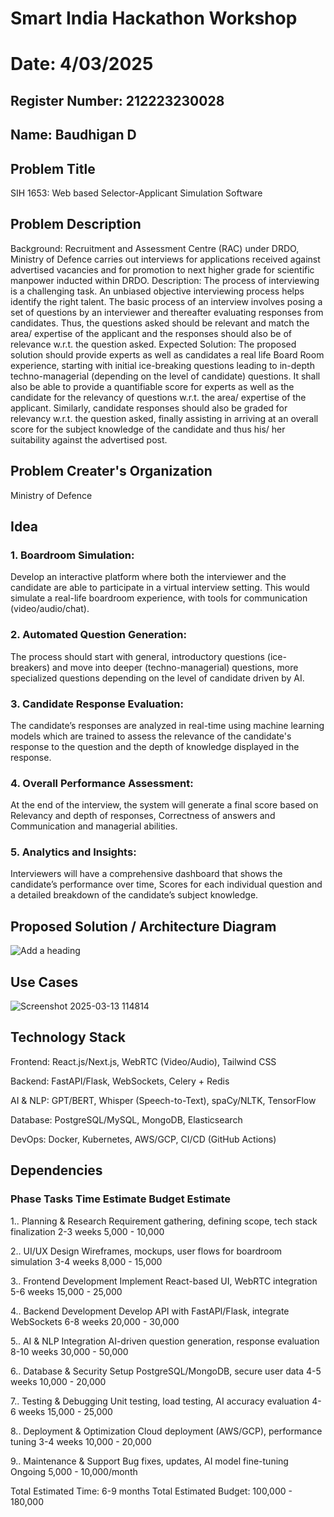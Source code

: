 # Smart India Hackathon Workshop
# Date: 4/03/2025
## Register Number: 212223230028
## Name: Baudhigan D
## Problem Title
SIH 1653: Web based Selector-Applicant Simulation Software
## Problem Description
Background: Recruitment and Assessment Centre (RAC) under DRDO, Ministry of Defence carries out interviews for applications received against advertised vacancies and for promotion to next higher grade for scientific manpower inducted within DRDO. Description: The process of interviewing is a challenging task. An unbiased objective interviewing process helps identify the right talent. The basic process of an interview involves posing a set of questions by an interviewer and thereafter evaluating responses from candidates. Thus, the questions asked should be relevant and match the area/ expertise of the applicant and the responses should also be of relevance w.r.t. the question asked. Expected Solution: The proposed solution should provide experts as well as candidates a real life Board Room experience, starting with initial ice-breaking questions leading to in-depth techno-managerial (depending on the level of candidate) questions. It shall also be able to provide a quantifiable score for experts as well as the candidate for the relevancy of questions w.r.t. the area/ expertise of the applicant. Similarly, candidate responses should also be graded for relevancy w.r.t. the question asked, finally assisting in arriving at an overall score for the subject knowledge of the candidate and thus his/ her suitability against the advertised post.

## Problem Creater's Organization
Ministry of Defence

## Idea
### 1. Boardroom Simulation: 
 Develop an interactive platform where both the interviewer and the candidate are able to participate in a virtual interview setting. This would simulate a real-life boardroom experience, with tools for communication (video/audio/chat).
### 2. Automated Question Generation:
 The process should start with general, introductory questions (ice-breakers) and move into deeper (techno-managerial) questions, more specialized questions depending on the level of candidate driven by AI.
### 3. Candidate Response Evaluation:
 The candidate’s responses are analyzed in real-time using machine learning models which are trained to assess the relevance of the candidate's response to the question and the depth of knowledge displayed in the response.
### 4. Overall Performance Assessment:
 At the end of the interview, the system will generate a final score based on Relevancy and depth of responses, Correctness of answers and Communication and managerial abilities.
### 5. Analytics and Insights:
 Interviewers will have a comprehensive dashboard that shows the candidate’s performance over time, Scores for each individual question and a detailed breakdown of the candidate’s subject knowledge.


## Proposed Solution / Architecture Diagram
![Add a heading](https://github.com/user-attachments/assets/fe85f4e0-6198-459e-9aae-9f31204bb691)


## Use Cases
![Screenshot 2025-03-13 114814](https://github.com/user-attachments/assets/e2ee9992-a6ce-48c0-8d04-917100f9d487)


## Technology Stack
Frontend: React.js/Next.js, WebRTC (Video/Audio), Tailwind CSS

Backend: FastAPI/Flask, WebSockets, Celery + Redis

AI & NLP: GPT/BERT, Whisper (Speech-to-Text), spaCy/NLTK, TensorFlow

Database: PostgreSQL/MySQL, MongoDB, Elasticsearch

DevOps: Docker, Kubernetes, AWS/GCP, CI/CD (GitHub Actions)

## Dependencies
### Phase	Tasks	Time Estimate	Budget Estimate

1.. Planning & Research	Requirement gathering, defining scope, tech stack finalization	2-3 weeks	5,000 - 10,000
   
2.. UI/UX Design	Wireframes, mockups, user flows for boardroom simulation	3-4 weeks	8,000 - 15,000
   
3.. Frontend Development	Implement React-based UI, WebRTC integration	5-6 weeks	15,000 - 25,000
   
4.. Backend Development	Develop API with FastAPI/Flask, integrate WebSockets	6-8 weeks	20,000 - 30,000
   
5.. AI & NLP Integration	AI-driven question generation, response evaluation	8-10 weeks	30,000 - 50,000
    
6.. Database & Security	Setup PostgreSQL/MongoDB, secure user data	4-5 weeks	10,000 - 20,000
    
7.. Testing & Debugging	Unit testing, load testing, AI accuracy evaluation	4-6 weeks	15,000 - 25,000
    
8.. Deployment & Optimization	Cloud deployment (AWS/GCP), performance tuning	3-4 weeks	10,000 - 20,000
   
9.. Maintenance & Support	Bug fixes, updates, AI model fine-tuning	Ongoing	5,000 - 10,000/month
    
Total Estimated Time: 6-9 months
Total Estimated Budget: 100,000 - 180,000
